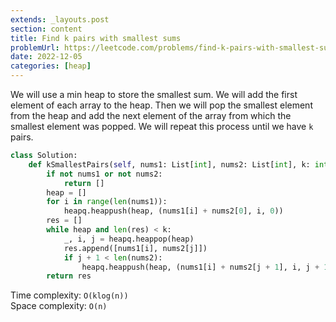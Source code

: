 ```yaml
---
extends: _layouts.post
section: content
title: Find k pairs with smallest sums
problemUrl: https://leetcode.com/problems/find-k-pairs-with-smallest-sums/
date: 2022-12-05
categories: [heap]
---
```


We will use a min heap to store the smallest sum. We will add the first element of each array to the heap. Then we will pop the smallest element from the heap and add the next element of the array from which the smallest element was popped. We will repeat this process until we have `k` pairs.

```python
class Solution:
    def kSmallestPairs(self, nums1: List[int], nums2: List[int], k: int) -> List[List[int]]:
        if not nums1 or not nums2:
            return []
        heap = []
        for i in range(len(nums1)):
            heapq.heappush(heap, (nums1[i] + nums2[0], i, 0))
        res = []
        while heap and len(res) < k:
            _, i, j = heapq.heappop(heap)
            res.append([nums1[i], nums2[j]])
            if j + 1 < len(nums2):
                heapq.heappush(heap, (nums1[i] + nums2[j + 1], i, j + 1))
        return res
```

Time complexity: `O(klog(n))` <br/>
Space complexity: `O(n)`